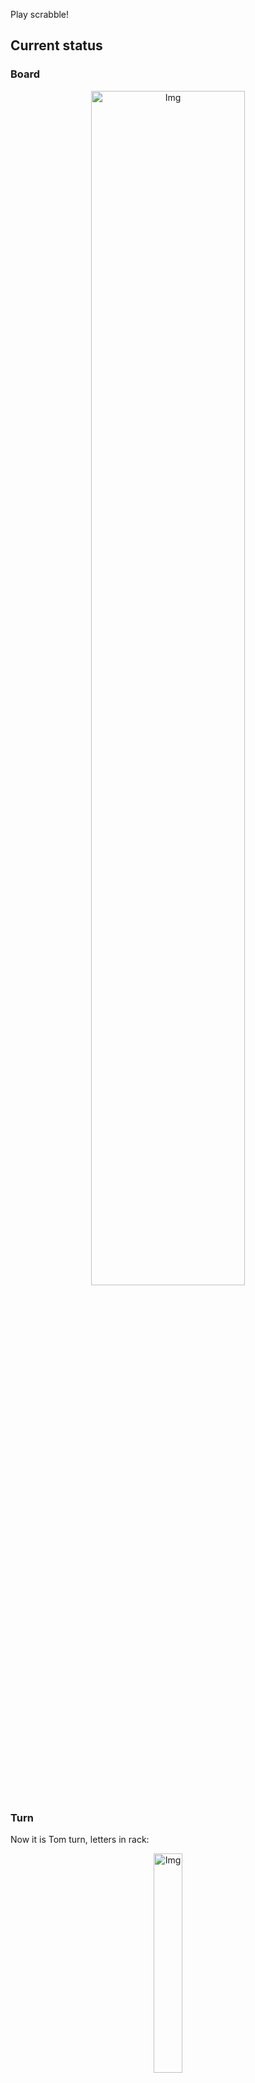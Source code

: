 
Play scrabble!
## Current status
### Board
<p align="center">
<img src="https://raw.githubusercontent.com/radosz99/radosz99/main/board.png" width=70% alt="Img"/>
    </p>
    
### Turn
Now it is Tom turn, letters in rack:
<p align="center">
<img src="https://raw.githubusercontent.com/radosz99/radosz99/main/rack.png" width=30% alt="Img"/>
</p>

### Game score
| Id | Player name | Points |
  | - | - | - |  
|0 | Tom | 184
|1 | Jerry | 287
## Make the move
Make the move and insert the letters by creating an [issue](https://github.com/radosz99/radosz99/issues/new?title=scrabble%7Cmove%7C7%3AA%3ARIDE&body=Just+push+%27Submit+new+issue%27+or+update+with+your+move.) according to the rules or...

## Possibly best moves  
Are you sure? :smiling_imp: :smiling_imp: :smiling_imp:
<details>
  <summary>Spoiler warning!</summary>
  
  | Id | Move | Issue link | Points |
  | - | - | - | - |  
|1| 2:B:outdid | [scrabble&#124;move&#124;2:B:outdid](https://github.com/radosz99/radosz99/issues/new?title=scrabble%7Cmove%7C2%3AB%3Aoutdid&body=Just+push+%27Submit+new+issue%27+or+update+with+your+move.) | 20 
|2| 3:A:druid | [scrabble&#124;move&#124;3:A:druid](https://github.com/radosz99/radosz99/issues/new?title=scrabble%7Cmove%7C3%3AA%3Adruid&body=Just+push+%27Submit+new+issue%27+or+update+with+your+move.) | 18 
|3| 3:B:rudd | [scrabble&#124;move&#124;3:B:rudd](https://github.com/radosz99/radosz99/issues/new?title=scrabble%7Cmove%7C3%3AB%3Arudd&body=Just+push+%27Submit+new+issue%27+or+update+with+your+move.) | 12 
|4| F:8:dirk | [scrabble&#124;move&#124;F:8:dirk](https://github.com/radosz99/radosz99/issues/new?title=scrabble%7Cmove%7CF%3A8%3Adirk&body=Just+push+%27Submit+new+issue%27+or+update+with+your+move.) | 11 
|5| 2:A:dour | [scrabble&#124;move&#124;2:A:dour](https://github.com/radosz99/radosz99/issues/new?title=scrabble%7Cmove%7C2%3AA%3Adour&body=Just+push+%27Submit+new+issue%27+or+update+with+your+move.) | 10 
|6| 9:C:daud | [scrabble&#124;move&#124;9:C:daud](https://github.com/radosz99/radosz99/issues/new?title=scrabble%7Cmove%7C9%3AC%3Adaud&body=Just+push+%27Submit+new+issue%27+or+update+with+your+move.) | 10 
|7| 2:A:dod | [scrabble&#124;move&#124;2:A:dod](https://github.com/radosz99/radosz99/issues/new?title=scrabble%7Cmove%7C2%3AA%3Adod&body=Just+push+%27Submit+new+issue%27+or+update+with+your+move.) | 10 
|8| 2:A:doit | [scrabble&#124;move&#124;2:A:doit](https://github.com/radosz99/radosz99/issues/new?title=scrabble%7Cmove%7C2%3AA%3Adoit&body=Just+push+%27Submit+new+issue%27+or+update+with+your+move.) | 10 
|9| 3:B:rudi | [scrabble&#124;move&#124;3:B:rudi](https://github.com/radosz99/radosz99/issues/new?title=scrabble%7Cmove%7C3%3AB%3Arudi&body=Just+push+%27Submit+new+issue%27+or+update+with+your+move.) | 10 
|10| F:8:turk | [scrabble&#124;move&#124;F:8:turk](https://github.com/radosz99/radosz99/issues/new?title=scrabble%7Cmove%7CF%3A8%3Aturk&body=Just+push+%27Submit+new+issue%27+or+update+with+your+move.) | 10 
</details>
    
## Latest moves

| Id | Type | Move / Letters to replace | Created words / New letters | Date | Points | Player | Who |
| - | - | - | - | - | - | - | - |
|15| INSERT | B:1:vortical | ['VORTICAL'] | 11/24/2022, 13:23:20 | 80 | Jerry | [radosz99](github.com/radosz99) |
|14| INSERT | 7:A:tanh | ['TANH'] | 11/24/2022, 13:22:40 | 21 | Tom | [radosz99](github.com/radosz99) |
|13| INSERT | D:6:ihrams | ['IHRAMS'] | 11/24/2022, 13:21:48 | 15 | Jerry | [radosz99](github.com/radosz99) |
|12| INSERT | 11:D:sokah | ['SOKAH'] | 11/24/2022, 13:21:05 | 24 | Tom | [radosz99](github.com/radosz99) |
|11| INSERT | H:10:thali | ['THALI'] | 11/24/2022, 13:14:44 | 36 | Jerry | [radosz99](github.com/radosz99) |
|10| INSERT | 13:F:belie | ['BELIE'] | 11/24/2022, 12:59:00 | 13 | Tom | [radosz99](github.com/radosz99) |
|9| INSERT | J:12:eel | ['EEL'] | 11/24/2022, 12:57:25 | 5 | Jerry | [radosz99](github.com/radosz99) |
|8| INSERT | 14:J:loupen | ['LOUPEN'] | 11/24/2022, 12:55:43 | 27 | Tom | [radosz99](github.com/radosz99) |
|7| INSERT | M:11:quep | ['QUEP'] | 11/24/2022, 12:29:51 | 30 | Jerry | [radosz99](github.com/radosz99) |
|6| INSERT | 11:K:suq | ['SUQ'] | 11/24/2022, 12:27:31 | 24 | Tom | [radosz99](github.com/radosz99) |
|5| INSERT | O:6:toison | ['TOISON'] | 11/24/2022, 12:26:55 | 21 | Jerry | [radosz99](github.com/radosz99) |
|4| INSERT | 9:J:decoys | ['DECOYS'] | 11/24/2022, 12:24:38 | 24 | Tom | [radosz99](github.com/radosz99) |
|3| INSERT | H:6:owe | ['OWE'] | 11/24/2022, 12:06:20 | 6 | Jerry | [radosz99](github.com/radosz99) |
|2| INSERT | 5:J:jaw | ['JAW'] | 11/24/2022, 12:05:11 | 29 | Tom | [radosz99](github.com/radosz99) |
|1| INSERT | K:4:garbless | ['GARBLESS'] | 11/24/2022, 12:01:06 | 94 | Jerry | [radosz99](github.com/radosz99) |
|0| INSERT | 7:H:wemb | ['WEMB'] | 11/24/2022, 11:59:20 | 22 | Tom | [radosz99](github.com/radosz99) |